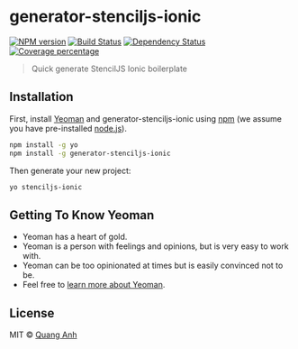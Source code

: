 # generator-stenciljs-ionic 

[![NPM version][npm-image]][npm-url] [![Build Status][travis-image]][travis-url] [![Dependency Status][daviddm-image]][daviddm-url] [![Coverage percentage][coveralls-image]][coveralls-url]
> Quick generate StencilJS Ionic boilerplate

## Installation

First, install [Yeoman](http://yeoman.io) and generator-stenciljs-ionic using [npm](https://www.npmjs.com/) (we assume you have pre-installed [node.js](https://nodejs.org/)).

```bash
npm install -g yo
npm install -g generator-stenciljs-ionic
```

Then generate your new project:

```bash
yo stenciljs-ionic
```

## Getting To Know Yeoman

 * Yeoman has a heart of gold.
 * Yeoman is a person with feelings and opinions, but is very easy to work with.
 * Yeoman can be too opinionated at times but is easily convinced not to be.
 * Feel free to [learn more about Yeoman](http://yeoman.io/).

## License

MIT © [Quang Anh](https://xmobe.com)


[npm-image]: https://badge.fury.io/js/generator-stenciljs-ionic.svg
[npm-url]: https://npmjs.org/package/generator-stenciljs-ionic
[travis-image]: https://travis-ci.org/quanganh206/generator-stenciljs-ionic.svg?branch=master
[travis-url]: https://travis-ci.org/quanganh206/generator-stenciljs-ionic
[daviddm-image]: https://david-dm.org/quanganh206/generator-stenciljs-ionic.svg?theme=shields.io
[daviddm-url]: https://david-dm.org/quanganh206/generator-stenciljs-ionic
[coveralls-image]: https://coveralls.io/repos/quanganh206/generator-stenciljs-ionic/badge.svg
[coveralls-url]: https://coveralls.io/r/quanganh206/generator-stenciljs-ionic
